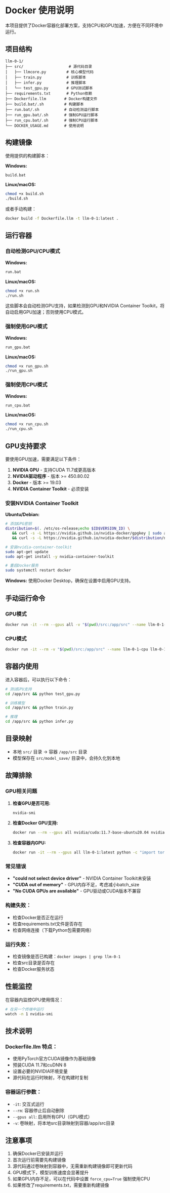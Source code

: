 # Docker 使用说明

本项目提供了Docker容器化部署方案，支持CPU和GPU加速，方便在不同环境中运行。

## 项目结构
```
llm-0-1/
├── src/                    # 源代码目录
│   ├── llmcore.py         # 核心模型代码
│   ├── train.py           # 训练脚本
│   ├── infer.py           # 推理脚本
│   └── test_gpu.py        # GPU测试脚本
├── requirements.txt       # Python依赖
├── Dockerfile.llm        # Docker构建文件
├── build.bat/.sh         # 构建脚本
├── run.bat/.sh           # 自动检测运行脚本
├── run_gpu.bat/.sh       # 强制GPU运行脚本
├── run_cpu.bat/.sh       # 强制CPU运行脚本
└── DOCKER_USAGE.md       # 使用说明
```

## 构建镜像

使用提供的构建脚本：

**Windows:**
```bash
build.bat
```

**Linux/macOS:**
```bash
chmod +x build.sh
./build.sh
```

或者手动构建：
```bash
docker build -f Dockerfile.llm -t llm-0-1:latest .
```

## 运行容器

### 自动检测GPU/CPU模式

**Windows:**
```bash
run.bat
```

**Linux/macOS:**
```bash
chmod +x run.sh
./run.sh
```

这些脚本会自动检测GPU支持，如果检测到GPU和NVIDIA Container Toolkit，将自动启用GPU加速；否则使用CPU模式。

### 强制使用GPU模式

**Windows:**
```bash
run_gpu.bat
```

**Linux/macOS:**
```bash
chmod +x run_gpu.sh
./run_gpu.sh
```

### 强制使用CPU模式

**Windows:**
```bash
run_cpu.bat
```

**Linux/macOS:**
```bash
chmod +x run_cpu.sh
./run_cpu.sh
```

## GPU支持要求

要使用GPU加速，需要满足以下条件：

1. **NVIDIA GPU** - 支持CUDA 11.7或更高版本
2. **NVIDIA驱动程序** - 版本 >= 450.80.02
3. **Docker** - 版本 >= 19.03
4. **NVIDIA Container Toolkit** - 必须安装

### 安装NVIDIA Container Toolkit

**Ubuntu/Debian:**
```bash
# 添加GPG密钥
distribution=$(. /etc/os-release;echo $ID$VERSION_ID) \
   && curl -s -L https://nvidia.github.io/nvidia-docker/gpgkey | sudo apt-key add - \
   && curl -s -L https://nvidia.github.io/nvidia-docker/$distribution/nvidia-docker.list | sudo tee /etc/apt/sources.list.d/nvidia-docker.list

# 安装nvidia-container-toolkit
sudo apt-get update
sudo apt-get install -y nvidia-container-toolkit

# 重启Docker服务
sudo systemctl restart docker
```

**Windows:**
使用Docker Desktop，确保在设置中启用GPU支持。

## 手动运行命令

### GPU模式
```bash
docker run -it --rm --gpus all -v "$(pwd)/src:/app/src" --name llm-0-1-gpu llm-0-1:latest
```

### CPU模式
```bash
docker run -it --rm -v "$(pwd)/src:/app/src" --name llm-0-1-cpu llm-0-1:latest
```

## 容器内使用

进入容器后，可以执行以下命令：

```bash
# 测试GPU支持
cd /app/src && python test_gpu.py

# 训练模型
cd /app/src && python train.py

# 推理
cd /app/src && python infer.py
```

## 目录映射

- 本地 `src/` 目录 → 容器 `/app/src` 目录
- 模型保存在 `src/model_save/` 目录中，会持久化到本地

## 故障排除

### GPU相关问题

1. **检查GPU是否可用:**
   ```bash
   nvidia-smi
   ```

2. **检查Docker GPU支持:**
   ```bash
   docker run --rm --gpus all nvidia/cuda:11.7-base-ubuntu20.04 nvidia-smi
   ```

3. **检查容器内GPU:**
   ```bash
   docker run -it --rm --gpus all llm-0-1:latest python -c "import torch; print(torch.cuda.is_available())"
   ```

### 常见错误

- **"could not select device driver"** - NVIDIA Container Toolkit未安装
- **"CUDA out of memory"** - GPU内存不足，考虑减小batch_size
- **"No CUDA GPUs are available"** - GPU驱动或CUDA版本不兼容

### 构建失败：
- 检查Docker是否正在运行
- 检查requirements.txt文件是否存在
- 检查网络连接（下载Python包需要网络）

### 运行失败：
- 检查镜像是否已构建：`docker images | grep llm-0-1`
- 检查src目录是否存在
- 检查Docker服务状态

## 性能监控

在容器内监控GPU使用情况：
```bash
# 在另一个终端中运行
watch -n 1 nvidia-smi
```

## 技术说明

### Dockerfile.llm 特点：
- 使用PyTorch官方CUDA镜像作为基础镜像
- 预装CUDA 11.7和cuDNN 8
- 设置必要的NVIDIA环境变量
- 源代码在运行时映射，不在构建时复制

### 容器运行参数：
- `-it`: 交互式运行
- `--rm`: 容器停止后自动删除
- `--gpus all`: 启用所有GPU（GPU模式）
- `-v`: 卷映射，将本地src目录映射到容器/app/src目录

## 注意事项

1. 确保Docker已安装并运行
2. 首次运行前需要先构建镜像
3. 源代码通过卷映射到容器中，无需重新构建镜像即可更新代码
4. GPU模式下，模型训练速度会显著提升
5. 如果GPU内存不足，可以在代码中设置 `force_cpu=True` 强制使用CPU
6. 如果修改了requirements.txt，需要重新构建镜像